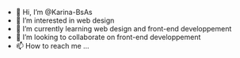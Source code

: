 - 👋 Hi, I’m @Karina-BsAs
- 👀 I’m interested in web design
- 🌱 I’m currently learning web design and front-end developpement
- 💞️ I’m looking to collaborate on front-end developpement
- 📫 How to reach me ...

<!---
Karina-BsAs/Karina-BsAs is a ✨ special ✨ repository because its `README.md` (this file) appears on your GitHub profile.
You can click the Preview link to take a look at your changes.
--->
